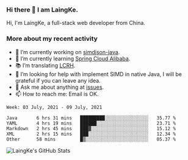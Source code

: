 ### Hi there 👋 I am LaingKe.

Hi, I'm LaingKe, a full-stack web developer from China.

### More about my recent activity

- 🔭 I’m currently working on [simdjson-java](https://github.com/laingke/simdjson-java).
- 🌱 I’m currently learning [Spring Cloud Alibaba](https://github.com/alibaba/spring-cloud-alibaba).
- :books: I’m translating [LCRH](https://github.com/LCTT/LCRH).
- 🤔 I’m looking for help with implement SIMD in native Java, I will be grateful if you can leave any idea.
- 💬 Ask me about anything at [issues](https://github.com/laingke/laingke/issues).
- 📫 How to reach me: Email is OK.

<!--START_SECTION:waka-->
```text
Week: 03 July, 2021 - 09 July, 2021

Java       6 hrs 31 mins   █████████░░░░░░░░░░░░░░░░   35.77 % 
YAML       4 hrs 19 mins   ██████░░░░░░░░░░░░░░░░░░░   23.71 % 
Markdown   2 hrs 45 mins   ███▓░░░░░░░░░░░░░░░░░░░░░   15.12 % 
XML        2 hrs 15 mins   ███░░░░░░░░░░░░░░░░░░░░░░   12.34 % 
Other      58 mins         █▒░░░░░░░░░░░░░░░░░░░░░░░   05.37 % 
```
<!--END_SECTION:waka-->

![LaingKe's GitHub Stats](https://github-readme-stats.vercel.app/api?username=laingke&show_icons=true&theme=nightowl&count_private=true)
